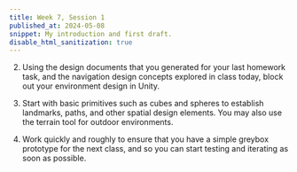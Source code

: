 ```yaml
---
title: Week 7, Session 1
published_at: 2024-05-08
snippet: My introduction and first draft.
disable_html_sanitization: true
---
```



2. Using the design documents that you generated for your last homework task, and the navigation design concepts explored in class today, block out your environment design in Unity. 

3. Start with basic primitives such as cubes and spheres to establish landmarks, paths, and other spatial design elements. You may also use the terrain tool for outdoor environments. 

4. Work quickly and roughly to ensure that you have a simple greybox prototype for the next class, and so you can start testing and iterating as soon as possible. 




<br><br>